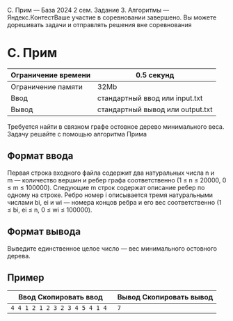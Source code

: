 C. Прим — База 2024 2 сем. Задание 3. Алгоритмы — Яндекс.КонтестВаше участие в соревновании завершено. Вы можете дорешивать задачи и отправлять решения вне соревнования

# C. Прим

| Ограничение времени | 0.5 секунд |
| --- | --- |
| Ограничение памяти | 32Mb |
| Ввод | стандартный ввод или input.txt |
| Вывод | стандартный вывод или output.txt |

Требуется найти в связном графе остовное дерево минимального веса. Задачу решайте с помощью алгоритма Прима

## Формат ввода

Первая строка входного файла содержит два натуральных числа n и m — количество вершин и ребер графа соответственно (1 ≤ n ≤ 20000, 0 ≤ m ≤ 100000). Следующие m строк содержат описание ребер по одному на строке. Ребро номер i описывается тремя натуральными числами bi, ei и wi — номера концов ребра и его вес соответственно (1 ≤ bi, ei ≤ n, 0 ≤ wi ≤ 100000).

## Формат вывода

Выведите единственное целое число — вес минимального остовного дерева.

## Пример

| Ввод Скопировать ввод | Вывод Скопировать вывод |
| --- | --- |
| `4 4 1 2 1 2 3 2 3 4 5 4 1 4 ` | `7 ` |
